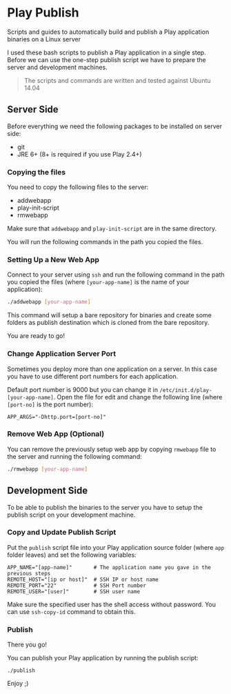 # Play Publish

Scripts and guides to automatically build and publish a Play application binaries on a Linux server

I used these bash scripts to publish a Play application in a single step. Before we can use the one-step publish script we have to prepare the server and development machines.

> The scripts and commands are written and tested against Ubuntu 14.04

## Server Side

Before everything we need the following packages to be installed on server side:

* git
* JRE 6+ (8+ is required if you use Play 2.4+)

### Copying the files
You need to copy the following files to the server:

* addwebapp
* play-init-script
* rmwebapp

Make sure that `addwebapp` and `play-init-script` are in the same directory. 

You will run the following commands in the path you copied the files.

### Setting Up a New Web App

Connect to your server using `ssh` and run the following command in the path you copied the files (where `[your-app-name]` is the name of your application):

```bash
./addwebapp [your-app-name]
```

This command will setup a bare repository for binaries and create some folders as publish destination which is cloned from the bare repository.

You are ready to go!

### Change Application Server Port
Sometimes you deploy more than one application on a server. In this case you have to use different port numbers for each application.

Default port number is 9000 but you can change it in `/etc/init.d/play-[your-app-name]`. Open the file for edit and change the following line (where `[port-no]` is the port number):

```
APP_ARGS="-Dhttp.port=[port-no]"
```

### Remove Web App (Optional)
You can remove the previously setup web app by copying `rmwebapp` file to the server and running the following command:

```bash
./rmwebapp [your-app-name]
```

## Development Side

To be able to publish the binaries to the server you have to setup the publish script on your development machine.

### Copy and Update Publish Script

Put the `publish` script file into your Play application source folder (where `app` folder leaves) and set the following variables:

```
APP_NAME="[app-name]"       # The application name you gave in the previous steps
REMOTE_HOST="[ip or host]"  # SSH IP or host name
REMOTE_PORT="22"            # SSH Port number
REMOTE_USER="[user]"        # SSH user name
```

Make sure the specified user has the shell access without password. You can use `ssh-copy-id` command to obtain this.

### Publish

There you go!

You can publish your Play application by running the publish script:

```
./publish
```

Enjoy ;)
